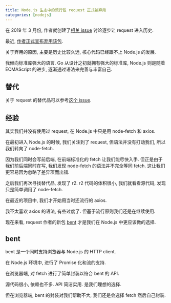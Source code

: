 ```yaml
---
title: Node.js 生态中的流行包 request 正式被弃用
categories: [nodejs]
---
```


在 2019 年 3 月份, 作者就创建了[相关 issue][0] 讨论逐步让 request 进入历史.

最近, [作者正式宣布弃用该包][1].

关于弃用的原因, 主要是历史比较久远, 核心代码已经跟不上 Node.js 的发展.

我倾向标准库强大的语言. Go 从设计之初就拥有强大的标准库, Node.js 则是随着
ECMAScript 的进步, 逐渐通过语法来完善与丰富自己.

## 替代

关于 request 的替代品可以参考[这个 issue][2].

## 经验

其实我们并没有使用过 request, 在 Node.js 中只是用 node-fetch 和 axios.

在最初进入 Node.js 的时候, 我们关注到了 request, 但语法并没有打动我们,
所以我们转向了 node-fetch.

因为我们同时会写前后端, 在前端标准化的 fetch 让我们能尽快入手.
但正是由于我们前后端同时在写, 我们发现 node-fetch 的语法并不完全等同 fetch.
这让我们更容易因为忽略了差异项而出错.

之后我们再次寻找替代品, 发现了 r2. r2 代码的体积很小, 我们就看看源代码,
发现只是简单调用了 node-fetch.

在最近的项目中, 我们才开始用当时还流行的 axios.

我不太喜欢 axios 的语法, 有些过度了. 但基于流行原则我们还是在继续使用.

现在来看, request 作者的新包 [bent][3] 才是我们在 Node.js 中更应该做的选择.

## bent

bent 是一个同时支持浏览器与 Node.js 的 HTTP client.

在 Node.js 环境中, 进行了 Promise 化和流的支持.

在浏览器端, 对 fetch 进行了简单封装以符合 bent 的 API.

源代码很小, 依赖也不多. API 简洁实用. 是我们理想的选择.

但在浏览器端, bent 的封装对我们帮助不大, 我们还是会选择 fetch 然后自己封装.

[0]: https://github.com/request/request/issues/3142
[1]: https://github.com/request/request/commit/aded7e4f8e57f6f33cf39d65634bfb822bfcb2c8
[2]: https://github.com/request/request/issues/3143
[3]: https://github.com/mikeal/bent
